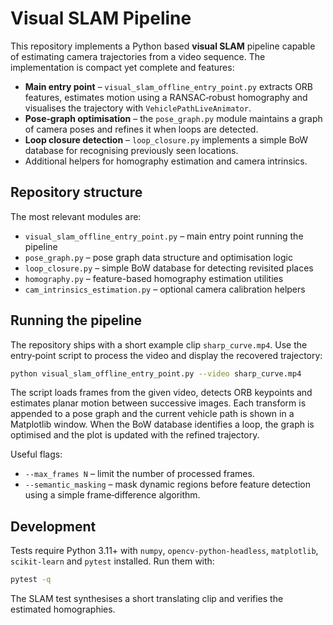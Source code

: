 # Visual SLAM Pipeline

This repository implements a Python based **visual SLAM** pipeline capable of
estimating camera trajectories from a video sequence. The implementation is
compact yet complete and features:

* **Main entry point** – `visual_slam_offline_entry_point.py` extracts ORB
  features, estimates motion using a RANSAC‑robust homography and visualises
  the trajectory with `VehiclePathLiveAnimator`.
* **Pose‑graph optimisation** – the `pose_graph.py` module maintains a graph of
  camera poses and refines it when loops are detected.
* **Loop closure detection** – `loop_closure.py` implements a simple BoW
  database for recognising previously seen locations.
* Additional helpers for homography estimation and camera intrinsics.

## Repository structure

The most relevant modules are:

* `visual_slam_offline_entry_point.py` – main entry point running the pipeline
* `pose_graph.py` – pose graph data structure and optimisation logic
* `loop_closure.py` – simple BoW database for detecting revisited places
* `homography.py` – feature-based homography estimation utilities
* `cam_intrinsics_estimation.py` – optional camera calibration helpers

## Running the pipeline

The repository ships with a short example clip `sharp_curve.mp4`.  Use the
entry‑point script to process the video and display the recovered trajectory:

```bash
python visual_slam_offline_entry_point.py --video sharp_curve.mp4
```

The script loads frames from the given video, detects ORB keypoints and
estimates planar motion between successive images.  Each transform is appended
to a pose graph and the current vehicle path is shown in a Matplotlib window.
When the BoW database identifies a loop, the graph is optimised and the plot is
updated with the refined trajectory.

Useful flags:

* `--max_frames N` – limit the number of processed frames.
* `--semantic_masking` – mask dynamic regions before feature detection using a
  simple frame‑difference algorithm.

## Development

Tests require Python 3.11+ with `numpy`, `opencv‑python‑headless`,
`matplotlib`, `scikit‑learn` and `pytest` installed.  Run them with:

```bash
pytest -q
```

The SLAM test synthesises a short translating clip and verifies the estimated
homographies.

